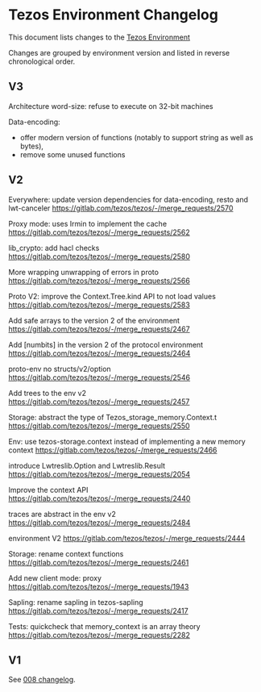 # Tezos Environment Changelog

This document lists changes to the [Tezos Environment](https://tezos.gitlab.io/shell/the_big_picture.html#the-economic-protocol-environment-and-compiler)

Changes are grouped by environment version and listed in reverse chronological order.

## V3

Architecture word-size: refuse to execute on 32-bit machines

Data-encoding:
- offer modern version of functions (notably to support string as well as bytes),
- remove some unused functions

## V2

Everywhere: update version dependencies for data-encoding, resto and lwt-canceler
https://gitlab.com/tezos/tezos/-/merge_requests/2570

Proxy mode: uses Irmin to implement the cache
https://gitlab.com/tezos/tezos/-/merge_requests/2562

lib_crypto: add hacl checks
https://gitlab.com/tezos/tezos/-/merge_requests/2580

More wrapping unwrapping of errors in proto
https://gitlab.com/tezos/tezos/-/merge_requests/2566

Proto V2: improve the Context.Tree.kind API to not load values
https://gitlab.com/tezos/tezos/-/merge_requests/2583

Add safe arrays to the version 2 of the environment
https://gitlab.com/tezos/tezos/-/merge_requests/2467

Add [numbits] in the version 2 of the protocol environment
https://gitlab.com/tezos/tezos/-/merge_requests/2464

proto-env no structs/v2/option
https://gitlab.com/tezos/tezos/-/merge_requests/2546

Add trees to the env v2
https://gitlab.com/tezos/tezos/-/merge_requests/2457

Storage: abstract the type of Tezos_storage_memory.Context.t
https://gitlab.com/tezos/tezos/-/merge_requests/2550

Env: use tezos-storage.context instead of implementing a new memory context
https://gitlab.com/tezos/tezos/-/merge_requests/2466

introduce Lwtreslib.Option and Lwtreslib.Result
https://gitlab.com/tezos/tezos/-/merge_requests/2054

Improve the context API
https://gitlab.com/tezos/tezos/-/merge_requests/2440

traces are abstract in the env v2
https://gitlab.com/tezos/tezos/-/merge_requests/2484

environment V2
https://gitlab.com/tezos/tezos/-/merge_requests/2444

Storage: rename context functions
https://gitlab.com/tezos/tezos/-/merge_requests/2461

Add new client mode: proxy
https://gitlab.com/tezos/tezos/-/merge_requests/1943

Sapling: rename sapling in tezos-sapling
https://gitlab.com/tezos/tezos/-/merge_requests/2417

Tests: quickcheck that memory_context is an array theory
https://gitlab.com/tezos/tezos/-/merge_requests/2282

## V1

See [008 changelog](https://tezos.gitlab.io/protocols/008_edo.html#environment-v1).
